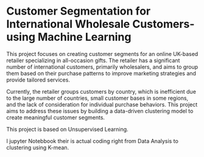 # Customer Segmentation for International Wholesale Customers-using Machine Learning
This project focuses on creating customer segments for an online UK-based retailer specializing in all-occasion gifts. The retailer has a significant number of international customers, primarily wholesalers, and aims to group them based on their purchase patterns to improve marketing strategies and provide tailored services.

Currently, the retailer groups customers by country, which is inefficient due to the large number of countries, small customer bases in some regions, and the lack of consideration for individual purchase behaviors. This project aims to address these issues by building a data-driven clustering model to create meaningful customer segments.

This project is based on Unsupervised Learning.

I jupyter Notebbook their is actual coding right from Data Analysis to clustering using K-mean.
